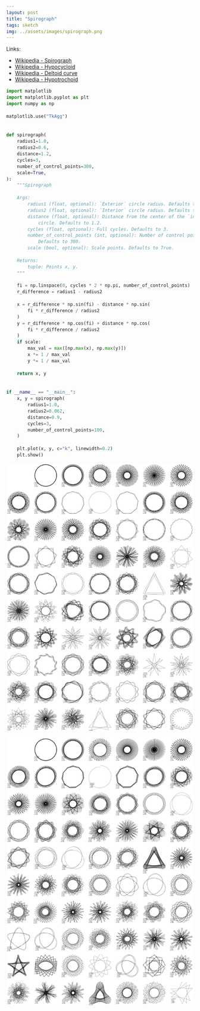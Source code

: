 ```yaml
---
layout: post
title: "Spirograph"
tags: sketch
img: ../assets/images/spirograph.png
---
```


Links:
- [Wikipedia - Spirograph](https://en.wikipedia.org/wiki/Spirograph)
- [Wikipedia - Hypocycloid](https://en.wikipedia.org/wiki/Hypocycloid)
- [Wikipedia - Deltoid curve](https://en.wikipedia.org/wiki/Deltoid_curve)
- [Wikipedia - Hypotrochoid](https://en.wikipedia.org/wiki/Hypotrochoid)

```python
import matplotlib
import matplotlib.pyplot as plt
import numpy as np

matplotlib.use("TkAgg")


def spirograph(
    radius1=1.0,
    radius2=0.6,
    distance=1.2,
    cycles=3,
    number_of_control_points=300,
    scale=True,
):
    """Spirograph

    Args:
        radius1 (float, optional): `Exterior` circle radius. Defaults to 1.0.
        radius2 (float, optional): `Interior` circle radius. Defaults to 0.6.
        distance (float, optional): Distance from the center of the `interior`
            circle. Defaults to 1.2.
        cycles (float, optional): Full cycles. Defaults to 3.
        number_of_control_points (int, optional): Number of control points.
            Defaults to 300.
        scale (bool, optional): Scale points. Defaults to True.

    Returns:
        tuple: Points x, y.
    """

    fi = np.linspace(0, cycles * 2 * np.pi, number_of_control_points)
    r_difference = radius1 - radius2

    x = r_difference * np.sin(fi) - distance * np.sin(
        fi * r_difference / radius2
    )
    y = r_difference * np.cos(fi) + distance * np.cos(
        fi * r_difference / radius2
    )
    if scale:
        max_val = max([np.max(x), np.max(y)])
        x *= 1 / max_val
        y *= 1 / max_val

    return x, y


if __name__ == "__main__":
    x, y = spirograph(
        radius1=1.0,
        radius2=0.062,
        distance=0.9,
        cycles=3,
        number_of_control_points=100,
    )

    plt.plot(x, y, c="k", linewidth=0.2)
    plt.show()
```
<!-- ![Alt text](../assets/images/spirograph01.svg) -->

<!-- ![Alt text](../assets/images/spirograph02.svg) -->

![Alt text](../assets/images/spirograph03.svg)

![Alt text](../assets/images/spirograph04.svg)
